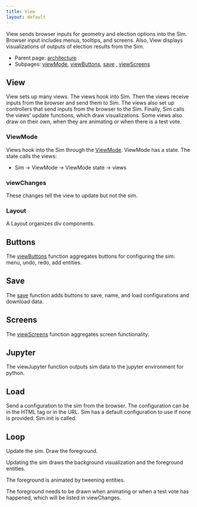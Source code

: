 ```yaml
---
title: View
layout: default
---
```


View sends browser inputs for geometry and election options into the Sim. Browser input includes menus, tooltips, and screens. Also, View displays visualizations of outputs of election results from the Sim. 

* Parent page: [architecture](architecture.md) 
* Subpages: [viewMode](viewMode.md), [viewButtons](viewButtons.md), [save](save.md) , [viewScreens](viewScreens.md)

## View

View sets up many views. The views hook into Sim. Then the views receive inputs from the browser and send them to Sim. The views also set up controllers that send inputs from the browser to the Sim. Finally, Sim calls the views' update functions, which draw visualizations. Some views also draw on their own, when they are animating or when there is a test vote.

### ViewMode

Views hook into the Sim through the [ViewMode](viewMode.md). ViewMode has a state. The state calls the views: 

- Sim -> ViewMode -> ViewMode state -> views

### viewChanges

These changes tell the view to update but not the sim.

### Layout

A Layout organizes div components.

## Buttons

The [viewButtons](viewButtons.md) function aggregates buttons for configuring the sim: menu, undo, redo, add entities.

## Save

The [save](save.md) function adds buttons to save, name, and load configurations and download data.

## Screens

The [viewScreens](viewScreens.md) function aggregates screen functionality.

## Jupyter

The viewJupyter function outputs sim data to the jupyter environment for python.

## Load

Send a configuration to the sim from the browser. The configuration can be in the HTML tag or in the URL. Sim has a default configuration to use if none is provided. Sim.init is called.

## Loop

Update the sim. Draw the foreground.

Updating the sim draws the background visualization and the foreground entities.

The foreground is animated by tweening entities.

The foreground needs to be drawn when animating or when a test vote has happened, which will be listed in viewChanges.


